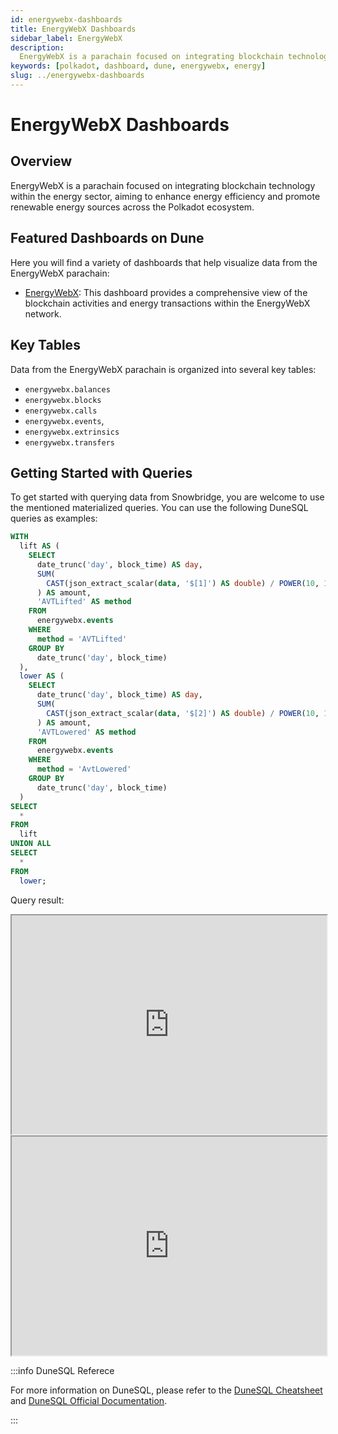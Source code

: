 ```yaml
---
id: energywebx-dashboards
title: EnergyWebX Dashboards
sidebar_label: EnergyWebX
description:
  EnergyWebX is a parachain focused on integrating blockchain technology within the energy sector.
keywords: [polkadot, dashboard, dune, energywebx, energy]
slug: ../energywebx-dashboards
---
```


# EnergyWebX Dashboards

## Overview

EnergyWebX is a parachain focused on integrating blockchain technology within the energy sector,
aiming to enhance energy efficiency and promote renewable energy sources across the Polkadot
ecosystem.

## Featured Dashboards on Dune

Here you will find a variety of dashboards that help visualize data from the EnergyWebX parachain:

- [EnergyWebX](https://dune.com/substrate/energywebx): This dashboard provides a comprehensive view
  of the blockchain activities and energy transactions within the EnergyWebX network.

## Key Tables

Data from the EnergyWebX parachain is organized into several key tables:

- `energywebx.balances`
- `energywebx.blocks`
- `energywebx.calls`
- `energywebx.events`,
- `energywebx.extrinsics`
- `energywebx.transfers`

## Getting Started with Queries

To get started with querying data from Snowbridge, you are welcome to use the mentioned materialized
queries. You can use the following DuneSQL queries as examples:

```sql title="EnergyWebX Token Lifted & Lowered" showLineNumbers
WITH
  lift AS (
    SELECT
      date_trunc('day', block_time) AS day,
      SUM(
        CAST(json_extract_scalar(data, '$[1]') AS double) / POWER(10, 18)
      ) AS amount,
      'AVTLifted' AS method
    FROM
      energywebx.events
    WHERE
      method = 'AVTLifted'
    GROUP BY
      date_trunc('day', block_time)
  ),
  lower AS (
    SELECT
      date_trunc('day', block_time) AS day,
      SUM(
        CAST(json_extract_scalar(data, '$[2]') AS double) / POWER(10, 18)
      ) AS amount,
      'AVTLowered' AS method
    FROM
      energywebx.events
    WHERE
      method = 'AvtLowered'
    GROUP BY
      date_trunc('day', block_time)
  )
SELECT
  *
FROM
  lift
UNION ALL
SELECT
  *
FROM
  lower;

```

Query result:

<iframe src="https://dune.com/embeds/3811524/6410270/65829801-abf1-4f2a-a9a3-e6afdf444bff" height="350" width="100%"></iframe>

<iframe src="https://dune.com/embeds/3811524/6410355/b0ebb3df-de06-43b8-a3e2-3255ca4b29b6" height="350" width="100%"></iframe>

:::info DuneSQL Referece

For more information on DuneSQL, please refer to the [DuneSQL Cheatsheet](../dunesql-cheatsheet.md)
and
[DuneSQL Official Documentation](https://docs.dune.com/query-engine/Functions-and-operators/index).

:::
